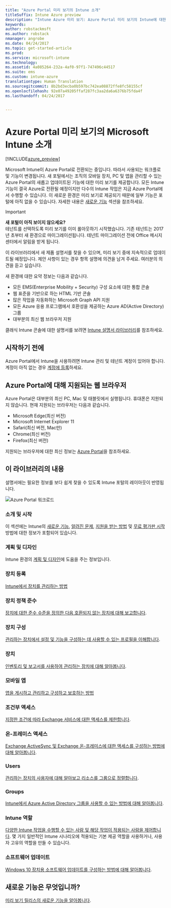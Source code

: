 ```yaml
---
title: "Azure Portal 미리 보기의 Intune 소개"
titleSuffix: Intune Azure preview
description: "Intune Azure 미리 보기: Azure Portal 미리 보기의 Intune에 대한 기본 사항 및 이를 통해 장치를 관리하는 방법을 알아봅니다."
keywords: 
author: robstackmsft
ms.author: robstack
nmanager: angrobe
ms.date: 04/24/2017
ms.topic: get-started-article
ms.prod: 
ms.service: microsoft-intune
ms.technology: 
ms.assetid: 4a085264-232a-4af0-97f1-747496c44517
ms.suite: ems
ms.custom: intune-azure
translationtype: Human Translation
ms.sourcegitcommit: 8b2bd3ecba0b597bc742ea08872ffe8fc58155cf
ms.openlocfilehash: 92e07a49205ffaf287fc3aa2da6a6376b75fda4f
ms.lasthandoff: 04/24/2017


---
```



# <a name="introduction-to-microsoft-intune-in-the-azure-portal-preview"></a>Azure Portal 미리 보기의 Microsoft Intune 소개


[!INCLUDE[azure_preview](../includes/azure_preview.md)]

Microsoft Intune이 Azure Portal로 전환되는 중입니다. 따라서 사용되는 워크플로 및 기능이 변경됩니다.
새 포털에서는 조직의 모바일 장치, PC 및 앱을 관리할 수 있는 Azure Portal의 새롭고 업데이트된 기능에 대한 미리 보기를 제공합니다.
모든 Intune 기능이 결국 Azure로 전환될 예정이지만 다수의 Intune 작업은 지금 Azure Portal에서 수행할 수 있습니다. 이 새로운 환경은 미리 보기로 제공되기 때문에 일부 기능은 포털에 아직 없을 수 있습니다. 자세한 내용은 [새로운 기능](#what's-new) 섹션을 참조하세요.

> [!IMPORTANT]
> **새 포털이 아직 보이지 않으세요?**<br>
> 테넌트를 선택하도록 미리 보기를 이미 롤아웃하기 시작했습니다. 기존 테넌트는 2017년 초부터 새 환경으로 마이그레이션됩니다. 테넌트 마이그레이션 전에 Office 메시지 센터에서 알림을 받게 됩니다.


이 라이브러리에서 새 제품 설명서를 찾을 수 있으며, 미리 보기 중에 지속적으로 업데이트될 예정입니다. 제안 사항이 있는 경우 항목 설명에 의견을 남겨 주세요. 여러분의 의견을 듣고 싶습니다.

<!--- You can view the new Intune technical preview console in Azure at [portal.azure.com]. --->

새 환경에 대한 요약 정보는 다음과 같습니다.

- 모든 EMS(Enterprise Mobility + Security) 구성 요소에 대한 통합 콘솔
- 웹 표준을 기반으로 하는 HTML 기반 콘솔
- 많은 작업을 자동화하는 Microsoft Graph API 지원
- 모든 Azure 응용 프로그램에서 호환성을 제공하는 Azure AD(Active Directory) 그룹
- 대부분의 최신 웹 브라우저 지원

클래식 Intune 콘솔에 대한 설명서를 보려면 [Intune 설명서 라이브러리](https://docs.microsoft.com/en-us/intune/)를 참조하세요.

## <a name="before-you-start"></a>시작하기 전에

Azure Portal에서 Intune을 사용하려면 Intune 관리 및 테넌트 계정이 있어야 합니다. 계정이 아직 없는 경우 [계정에 등록](https://portal.office.com/Signup/Signup.aspx?OfferId=40BE278A-DFD1-470a-9EF7-9F2596EA7FF9&dl=INTUNE_A&ali=1#0%20)하세요.

## <a name="supported-web-browsers-for-the-azure-portal"></a>Azure Portal에 대해 지원되는 웹 브라우저

Azure Portal은 대부분의 최신 PC, Mac 및 태블릿에서 실행됩니다. 휴대폰은 지원되지 않습니다.
현재 지원되는 브라우저는 다음과 같습니다.

- Microsoft Edge(최신 버전)
- Microsoft Internet Explorer 11
- Safari(최신 버전, Mac만)
- Chrome(최신 버전)
- Firefox(최신 버전)

지원되는 브라우저에 대한 최신 정보는 [Azure Portal](https://docs.microsoft.com/azure/azure-preview-portal-supported-browsers-devices)을 참조하세요.

## <a name="whats-in-this-library"></a>이 라이브러리의 내용

설명서에는 필요한 정보를 보다 쉽게 찾을 수 있도록 Intune 포털의 레이아웃이 반영됩니다.

![Azure Portal 워크로드](./media/azure-portal-workloads.png)

### <a name="introduction-and-get-started"></a>소개 및 시작
이 섹션에는 Intune의 [새로운 기능](/intune-azure/introduction/whats-new), [알려진 문제](/intune-azure/introduction/known-issues-in-the-intune-preview), [지원을 받는 방법](/intune-azure/introduction/how-to-get-support-for-microsoft-intune) 및 [무료 평가판 시작](/intune-azure/introduction/sign-up-free-trial-microsoft-intune) 방법에 대한 정보가 포함되어 있습니다.
### <a name="plan-and-design"></a>계획 및 디자인
Intune 환경의 [계획 및 디자인](/intune-azure/plan-and-design/get-started)에 도움을 주는 정보입니다.
### <a name="device-enrollment"></a>장치 등록
[Intune에서 장치를 관리하는 방법](/intune-azure/enroll-devices/what-is)
### <a name="device-compliance"></a>장치 정책 준수
[장치에 대한 준수 수준을 정의한 다음 호환되지 않는 장치에 대해 보고합니다](/intune-azure/set-device-compliance/what-is-device-compliance).
### <a name="device-configuration"></a>장치 구성
[관리하는 장치에서 설정 및 기능을 구성하는 데 사용할 수 있는 프로필을 이해합니다](/intune-azure/configure-devices/what-are-device-profiles).
### <a name="devices"></a>장치
[인벤토리 및 보고서를 사용하여 관리하는 장치에 대해 알아봅니다](/intune-azure/manage-devices/what-is).
### <a name="mobile-apps"></a>모바일 앱
[앱을 게시하고 관리하고 구성하고 보호하는 방법](/intune-azure/manage-apps/what-is-app-management)
### <a name="conditional-access"></a>조건부 액세스
[지정한 조건에 따라 Exchange 서비스에 대한 액세스를 제한합니다](/intune-azure/conditional-access/what-is-conditional-access).
### <a name="on-premises-access"></a>온-프레미스 액세스
[Exchange ActiveSync 및 Exchange 온-프레미스에 대한 액세스를 구성하는 방법에 대해 알아봅니다](/intune/deploy-use/mobile-device-management-with-exchange-activesync-and-microsoft-intune).
### <a name="users"></a>Users
[관리하는 장치의 사용자에 대해 알아보고 리소스를 그룹으로 정렬합니다](/intune-azure/manage-users/what-is).
### <a name="groups"></a>Groups
[Intune에서 Azure Active Directory 그룹을 사용할 수 있는 방법에 대해 알아봅니다](/intune-azure/manage-users/get-started-with-groups).
### <a name="intune-roles"></a>Intune 역할
[다양한 Intune 작업을 수행할 수 있는 사람 및 해당 작업이 적용되는 사람을 제어합니다](/intune-azure/access-control/role-based-access-control). 몇 가지 일반적인 Intune 시나리오에 적용되는 기본 제공 역할을 사용하거나, 사용자 고유의 역할을 만들 수 있습니다.
### <a name="software-updates"></a>소프트웨어 업데이트
[Windows 10 장치용 소프트웨어 업데이트를 구성하는 방법에 대해 알아봅니다](/intune-azure/configure-devices/how-to-configure-windows-update-for-business).



## <a name="whats-new"></a>새로운 기능은 무엇입니까?

[미리 보기 릴리스의 새로운 기능을 알아봅니다](/intune-azure/introduction/whats-new).

